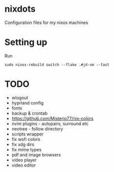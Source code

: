 # nixdots
Configuration files for my nixos machines

# Setting up

Run

```
sudo nixos-rebuild switch --flake .#jd-vm --fast
```

# TODO

* wlogout
* hyprland config
* fonts
* backup & crontab
* https://github.com/Misterio77/nix-colors
* nvim plugins - autopairs, surround etc
* neotree - follow directory
* scripts wrapper
* fix wofi colors
* fix xdg dirs
* fix mime types
* pdf and image browsers
* video player
* video editor
